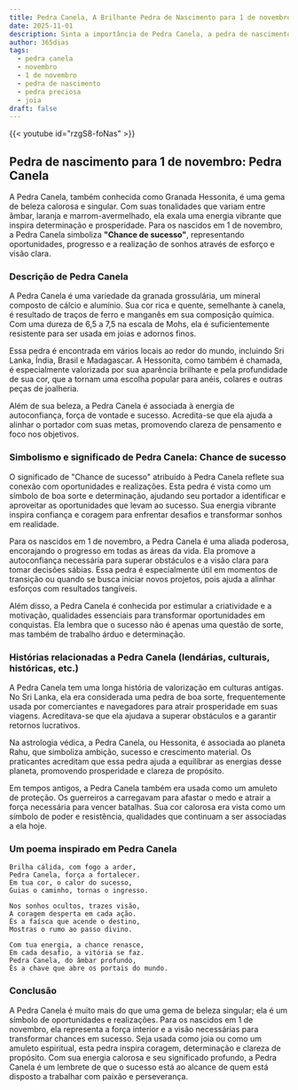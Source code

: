 ```yaml
---
title: Pedra Canela, A Brilhante Pedra de Nascimento para 1 de novembro
date: 2025-11-01
description: Sinta a importância de Pedra Canela, a pedra de nascimento de 1 de novembro que simboliza Chance de sucesso. Deixe que sua beleza e significado iluminem seu dia.
author: 365dias
tags:
  - pedra canela
  - novembro
  - 1 de novembro
  - pedra de nascimento
  - pedra preciosa
  - joia
draft: false
---
```


{{< youtube id="rzgS8-foNas" >}}

## Pedra de nascimento para 1 de novembro: Pedra Canela

A Pedra Canela, também conhecida como Granada Hessonita, é uma gema de beleza calorosa e singular. Com suas tonalidades que variam entre âmbar, laranja e marrom-avermelhado, ela exala uma energia vibrante que inspira determinação e prosperidade. Para os nascidos em 1 de novembro, a Pedra Canela simboliza **"Chance de sucesso"**, representando oportunidades, progresso e a realização de sonhos através de esforço e visão clara.

### Descrição de Pedra Canela

A Pedra Canela é uma variedade da granada grossulária, um mineral composto de cálcio e alumínio. Sua cor rica e quente, semelhante à canela, é resultado de traços de ferro e manganês em sua composição química. Com uma dureza de 6,5 a 7,5 na escala de Mohs, ela é suficientemente resistente para ser usada em joias e adornos finos.

Essa pedra é encontrada em vários locais ao redor do mundo, incluindo Sri Lanka, Índia, Brasil e Madagascar. A Hessonita, como também é chamada, é especialmente valorizada por sua aparência brilhante e pela profundidade de sua cor, que a tornam uma escolha popular para anéis, colares e outras peças de joalheria.

Além de sua beleza, a Pedra Canela é associada à energia de autoconfiança, força de vontade e sucesso. Acredita-se que ela ajuda a alinhar o portador com suas metas, promovendo clareza de pensamento e foco nos objetivos.

### Simbolismo e significado de Pedra Canela: Chance de sucesso

O significado de "Chance de sucesso" atribuído à Pedra Canela reflete sua conexão com oportunidades e realizações. Esta pedra é vista como um símbolo de boa sorte e determinação, ajudando seu portador a identificar e aproveitar as oportunidades que levam ao sucesso. Sua energia vibrante inspira confiança e coragem para enfrentar desafios e transformar sonhos em realidade.

Para os nascidos em 1 de novembro, a Pedra Canela é uma aliada poderosa, encorajando o progresso em todas as áreas da vida. Ela promove a autoconfiança necessária para superar obstáculos e a visão clara para tomar decisões sábias. Essa pedra é especialmente útil em momentos de transição ou quando se busca iniciar novos projetos, pois ajuda a alinhar esforços com resultados tangíveis.

Além disso, a Pedra Canela é conhecida por estimular a criatividade e a motivação, qualidades essenciais para transformar oportunidades em conquistas. Ela lembra que o sucesso não é apenas uma questão de sorte, mas também de trabalho árduo e determinação.

### Histórias relacionadas a Pedra Canela (lendárias, culturais, históricas, etc.)

A Pedra Canela tem uma longa história de valorização em culturas antigas. No Sri Lanka, ela era considerada uma pedra de boa sorte, frequentemente usada por comerciantes e navegadores para atrair prosperidade em suas viagens. Acreditava-se que ela ajudava a superar obstáculos e a garantir retornos lucrativos.

Na astrologia védica, a Pedra Canela, ou Hessonita, é associada ao planeta Rahu, que simboliza ambição, sucesso e crescimento material. Os praticantes acreditam que essa pedra ajuda a equilibrar as energias desse planeta, promovendo prosperidade e clareza de propósito.

Em tempos antigos, a Pedra Canela também era usada como um amuleto de proteção. Os guerreiros a carregavam para afastar o medo e atrair a força necessária para vencer batalhas. Sua cor calorosa era vista como um símbolo de poder e resistência, qualidades que continuam a ser associadas a ela hoje.

### Um poema inspirado em Pedra Canela

```
Brilha cálida, com fogo a arder,  
Pedra Canela, força a fortalecer.  
Em tua cor, o calor do sucesso,  
Guias o caminho, tornas o ingresso.  

Nos sonhos ocultos, trazes visão,  
A coragem desperta em cada ação.  
És a faísca que acende o destino,  
Mostras o rumo ao passo divino.  

Com tua energia, a chance renasce,  
Em cada desafio, a vitória se faz.  
Pedra Canela, do âmbar profundo,  
És a chave que abre os portais do mundo.
```

### Conclusão

A Pedra Canela é muito mais do que uma gema de beleza singular; ela é um símbolo de oportunidades e realizações. Para os nascidos em 1 de novembro, ela representa a força interior e a visão necessárias para transformar chances em sucesso. Seja usada como joia ou como um amuleto espiritual, esta pedra inspira coragem, determinação e clareza de propósito. Com sua energia calorosa e seu significado profundo, a Pedra Canela é um lembrete de que o sucesso está ao alcance de quem está disposto a trabalhar com paixão e perseverança.